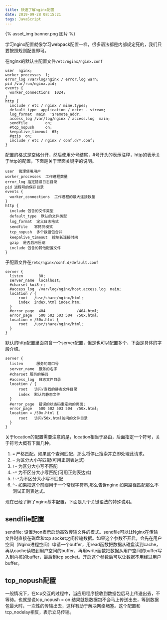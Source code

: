 ```yaml
---
title: 快速了解nginx配置
date: 2019-09-28 08:15:21
tags: JavaScript
---
```

{% asset_img banner.png 图片 %}

学习nginx配置就像学习webpack配置一样，很多语法都是内部规定死的，我们只要按照规则配置即可。

<!-- more -->

在nginx的默认主配置文件`/etc/nginx/nginx.conf`
```
user  nginx;
worker_processes  1;
error_log /var/log/nginx / error.log warn;
pid /var/run/nginx.pid;
events {
  worker_connections  1024;
}
http {
  include / etc / nginx / mime.types;
  default_type  application / octet - stream;
  log_format  main  '$remote_addr;
  access_log /var/log/nginx / access.log  main;
  sendfile        on;
  #tcp_nopush     on;
  keepalive_timeout  65;
  #gzip  on;
  include / etc / nginx / conf.d/*.conf;
}
```


配置的格式是空格分开，然后使用分号结尾，#号开头的表示注释，http的表示关于http的配置，下面是关于里面关键字的说明。
```
user  管理使用用户
worker_processes  工作进程数量
error_log 指定错误日志目录
pid 进程号的保存目录
events {
  worker_connections  工作进程的最大连接数量
}
http {
  include 包含的文件类型
  default_type  默认的文件类型
  log_format  定义日志格式
  sendfile   零拷贝模式
  tcp_nopush  多个数据包合并
  keepalive_timeout  控制长连接时间
  gzip  是否启用压缩
  include 包含的其他配置文件
}
```


子配置文件在`/etc/nginx/conf.d/default.conf`
```
server {
  listen       80;
  server_name  localhost;
  #charset koi8-r;
  #access_log  /var/log/nginx/host.access.log  main;
  location / {
      root   /usr/share/nginx/html;
      index  index.html index.htm;
  }
  #error_page  404              /404.html;
  error_page   500 502 503 504  /50x.html; 
  location = /50x.html {
      root   /usr/share/nginx/html;
  }
}
```


默认的http配置里面包含一个server配置，但是也可以配置多个，下面是具体的字段介绍。
```
server {
  listen      服务的端口号
  server_name  服务的名字
  #charset 服务的编码
  #access_log  日志文件目录
  location / { 
      root   访问/查找的静态文件目录
      index  默认的静态文件
  }
  #error_page  错误的状态码重定向的页面;
  error_page   500 502 503 504  /50x.html; 
  location = /50x.html {
      root   访问/50x.html访问的文件目录
  }
}
```


关于location的配置需要注意的是，location相当于路由，后面指定一个符号，关于符号大概有下面几种。

1. `=`   严格匹配。如果这个查询匹配，那么将停止搜索并立即处理此请求。   
2. `~`  为区分大小写匹配(可用正则表达式)    
3. `!~` 为区分大小写不匹配    
4. `~*` 为不区分大小写匹配(可用正则表达式)    
5. `!~*`为不区分大小写不匹配    
6. `^~` 如果把这个前缀用于一个常规字符串,那么告诉nginx 如果路径匹配那么不测试正则表达式。    

现在已经了解了nginx基本配置，下面是几个关键语法的特殊说明。

## sendfile配置

sendfile: 设置为on表示启动高效传输文件的模式。sendfile可以让Nginx在传输文件时直接在磁盘和tcp socket之间传输数据。如果这个参数不开启，会先在用户空间（Nginx进程空间）申请一个buffer，用read函数把数据从磁盘读到cache，再从cache读取到用户空间的buffer，再用write函数把数据从用户空间的buffer写入到内核的buffer，最后到tcp socket。开启这个参数后可以让数据不用经过用户buffer。

## tcp_nopush配置

一般情况下，在tcp交互的过程中，当应用程序接收到数据包后马上传送出去，不等待。也就是说tcp_nopush = on 结果就是数据包不会马上传送出去，等到数据包最大时，一次性的传输出去，这样有助于解决网络堵塞。这个配置和tcp_nodelay相反，表示立马传输。

